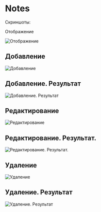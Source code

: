# Notes

Скриншоты:

Отображение

![Отображение](https://github.com/zdezak/Notes/blob/main/imageForReadME/Отображение.png)

## Добавление

![Добавление](https://github.com/zdezak/Notes/blob/main/imageForReadME/Добавление.png)

## Добавление. Результат

![Добавление. Результат](https://github.com/zdezak/Notes/blob/main/imageForReadME/Добавление%20результат.png)

## Редактирование

![Редактирование](https://github.com/zdezak/Notes/blob/main/imageForReadME/Редактирование.png)

## Редактирование. Результат.

![Редактирование. Результат.](https://github.com/zdezak/Notes/blob/main/imageForReadME/Редактирование%20результат.png)

## Удаление

![Удаление](https://github.com/zdezak/Notes/blob/main/imageForReadME/Удаление.png)

## Удаление. Результат

![Удаление. Результат](https://github.com/zdezak/Notes/blob/main/imageForReadME/Удаление%20результат.png)
